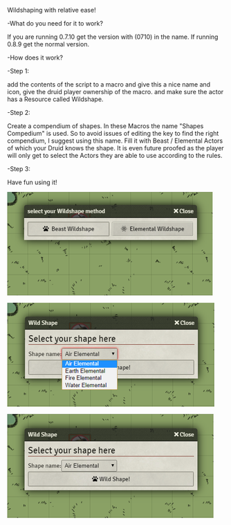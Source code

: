 Wildshaping with relative ease!


-What do you need for it to work?

If you are running 0.7.10 get the version with (0710) in the name.
If running 0.8.9 get the normal version.

-How does it work?

-Step 1:

add the contents of the script to a macro and give this a nice name and icon, give the druid player ownership of the macro.
and make sure the actor has a Resource called Wildshape.

-Step 2:

Create a compendium of shapes. In these Macros the name "Shapes Compedium" is used. 
So to avoid issues of editing the key to find the right compendium, I suggest using this name.
Fill it with Beast / Elemental Actors of which your Druid knows the shape. It is even future proofed as the 
player will only get to select the Actors they are able to use according to the rules.

-Step 3:

Have fun using it!

![](images/1.png)

![](images/2.png)

![](images/3.png)
